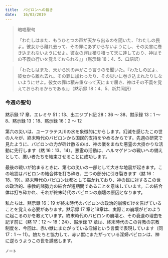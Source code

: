 ```yaml
---
title:  バビロンへの裁き
date:   16/03/2019
---
```


> <p>暗唱聖句</p>
> 「わたしはまた、もうひとつの声が天から出るのを聞いた、『わたしの民よ。彼女から離れ去って、その罪にあずからないようにし、その災害に巻き込まれないようにせよ。彼女の罪は積り積って天に達しており、神はその不義の行いを覚えておられる』」（黙示録 18：4、5、口語訳）
	 
> <p></p>
> 「わたしはまた、天から別の声がこう言うのを聞いた。『わたしの民よ、彼女から離れ去れ。その罪に加わったり、その災いに巻き込まれたりしないようにせよ。彼女の罪は積み重なって天にまで届き、神はその不義を覚えておられるからである』」（黙示録 18：4、5、新共同訳）

### 今週の聖句
黙示録 17 章、エレミヤ 51：13、出エジプト記 28：36 ～ 38、黙示録 13：1 ～ 8、黙示録 13：18、黙示録 16：2 〜 12

第六の災いは、ユーフラテス川の水を象徴的にからします。幻滅を感じたこの世の人々が、終末時代のバビロンから国民的支持をやめるからです。先週の研究で見たように、バビロンの力が砕け散るのは、神の業をまねた悪霊の大掛かりな活動に先行します（黙 16：13、14）。悪霊の活動は、ハルマゲドンの戦いへの備えとして、悪い者たちを結束させることに成功します。

最後の戦いが始まるときに、第七の災いの一部として大きな地震が起きます。この地震はバビロンの結合体を打ち砕き、三つの部分に引き裂きます（黙 16：18、19）。終末時代のバビロンは都として描かれており、神の民に対するこの世の政治的、宗教的諸勢力の結合が短期間であることを意味しています。この結合体は打ち砕かれ、それが終末時代のバビロンの崩壊の原因となります。

私たちは、黙示録 16：19 が終末時代のバビロンの政治的崩壊だけを告げていることを覚える必要があります。黙示録 17 章と18章は、実際この崩壊がどのように起こるのかを教えています。終末時代のバビロンの崩壊と、その衰退の理由を記す前に（黙 17：12 ～ 18：24）、黙示録 17 章は、終末時代のこの背教の宗教制度を、今回は、赤い獣にまたがっている淫婦という言葉で表現しています（同17：1 ～ 11）。娘たちと協力して、赤い獣にまたがっている淫婦バビロンは、神に逆らうようこの世を誘惑します。

`ノート`